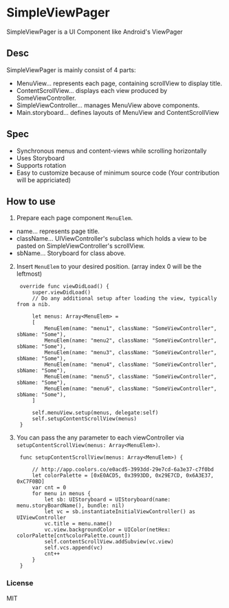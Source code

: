 # SimpleViewPager

SimpleViewPager is a UI Component like Android's ViewPager

## Desc
SimpleViewPager is mainly consist of 4 parts:
- MenuView... represents each page, containing scrollView to display title.
- ContentScrollView... displays each view produced by SomeViewController.
- SimpleViewController... manages MenuView above components.
- Main.storyboard... defines layouts of MenuView and ContentScrollView

## Spec
- Synchronous menus and content-views while scrolling horizontally
- Uses Storyboard
- Supports rotation
- Easy to customize because of minimum source code (Your contribution will be appriciated)

## How to use
1. Prepare each page component `MenuElem`.
 - name... represents page title.
 - className... UIViewController's subclass which holds a view to be pasted on SimpleViewController's scrollView.
 - sbName... Storyboard for class above.

2. Insert `MenuElem` to your desired position. (array index 0 will be the leftmost)

        override func viewDidLoad() {
            super.viewDidLoad()
            // Do any additional setup after loading the view, typically from a nib.
            
            let menus: Array<MenuElem> =
            [
                MenuElem(name: "menu1", className: "SomeViewController", sbName: "Some"),
                MenuElem(name: "menu2", className: "SomeViewController", sbName: "Some"),
                MenuElem(name: "menu3", className: "SomeViewController", sbName: "Some"),
                MenuElem(name: "menu4", className: "SomeViewController", sbName: "Some"),
                MenuElem(name: "menu5", className: "SomeViewController", sbName: "Some"),
                MenuElem(name: "menu6", className: "SomeViewController", sbName: "Some"),
            ]
        
            self.menuView.setup(menus, delegate:self)
            self.setupContentScrollView(menus)
        }

3. You can pass the any parameter to each viewController via `setupContentScrollView(menus: Array<MenuElem>)`.

        func setupContentScrollView(menus: Array<MenuElem>) {
        
            // http://app.coolors.co/e0acd5-3993dd-29e7cd-6a3e37-c7f0bd
            let colorPalette = [0xE0ACD5, 0x3993DD, 0x29E7CD, 0x6A3E37, 0xC7F0BD]
            var cnt = 0
            for menu in menus {
                let sb: UIStoryboard = UIStoryboard(name: menu.storyBoardName(), bundle: nil)
                let vc = sb.instantiateInitialViewController() as UIViewController
                vc.title = menu.name()
                vc.view.backgroundColor = UIColor(netHex: colorPalette[cnt%colorPalette.count])
                self.contentScrollView.addSubview(vc.view)
                self.vcs.append(vc)
                cnt++
            }
        }


### License
MIT
